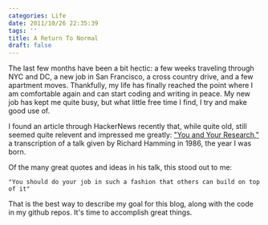 ```yaml
---
categories: Life
date: 2011/10/26 22:35:39
tags: ''
title: A Return To Normal
draft: false
---
```

The last few months have been a bit hectic: a few weeks traveling through NYC
and DC, a new job in San Francisco, a cross country drive, and a few apartment
moves. Thankfully, my life has finally reached the point where I am comfortable
again and can start coding and writing in peace. My new job has kept me quite
busy, but what little free time I find, I try and make good use of.

I found an article through HackerNews recently that, while quite old, still
seemed quite relevent and impressed me greatly: ["You and Your Research,"][1]
a transcription of a talk given by Richard Hamming in 1986, the year I was born.

Of the many great quotes and ideas in his talk, this stood out to me:

`"You should do your job in such a fashion that others can build on top of it"`

That is the best way to describe my goal for this blog, along with the code in
my github repos. It's time to accomplish great things.


[1]: http://www.paulgraham.com/hamming.html
